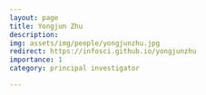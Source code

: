 ```yaml
---
layout: page
title: Yongjun Zhu
description:
img: assets/img/people/yongjunzhu.jpg
redirect: https://infosci.github.io/yongjunzhu
importance: 1
category: principal investigator

---
```


